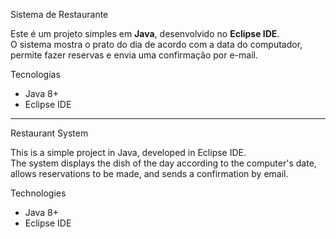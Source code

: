 Sistema de Restaurante

Este é um projeto simples em **Java**, desenvolvido no **Eclipse IDE**.  
O sistema mostra o prato do dia de acordo com a data do computador, permite fazer reservas e envia uma confirmação por e-mail.

 Tecnologias
- Java 8+  
- Eclipse IDE  

______________________________________________________________________________________________________________

Restaurant System

This is a simple project in Java, developed in Eclipse IDE.  
The system displays the dish of the day according to the computer's date, allows reservations to be made, and sends a confirmation by email.

Technologies
- Java 8+  
- Eclipse IDE  

